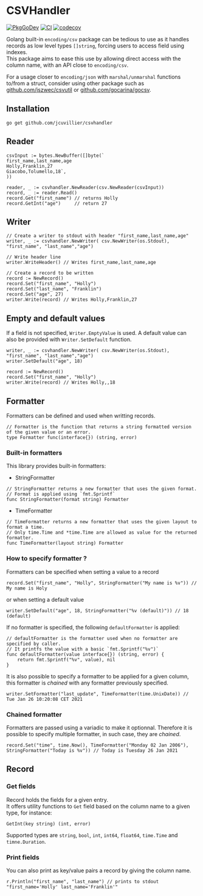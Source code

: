 # CSVHandler

[![PkgGoDev](https://pkg.go.dev/badge/github.com/jcuvillier/csvhandler)](https://pkg.go.dev/github.com/jcuvillier/csvhandler) [![CI](https://github.com/jcuvillier/csvhandler/workflows/Go/badge.svg)](https://github.com/jcuvillier/csvhandler/actions?query=workflow%3AGo) [![codecov](https://codecov.io/gh/jcuvillier/csvhandler/branch/master/graph/badge.svg?token=EUSKNU9LOP)](https://codecov.io/gh/jcuvillier/csvhandler)

Golang built-in `encoding/csv` package can be tedious to use as it handles records as low level types `[]string`, forcing users to access field using indexes.  
This package aims to ease this use by allowing direct access with the column name, with an API close to `encoding/csv`.  

For a usage closer to `encoding/json` with `marshal/unmarshal` functions to/from a struct, consider using other package such as [github.com/jszwec/csvutil](https://github.com/jszwec/csvutil) or [github.com/gocarina/gocsv](https://github.com/gocarina/gocsv).

## Installation

```
go get github.com/jcuvillier/csvhandler
```

## Reader

```golang
csvInput := bytes.NewBuffer([]byte(`
first_name,last_name,age
Holly,Franklin,27
Giacobo,Tolumello,18`,
))

reader, _ := csvhandler.NewReader(csv.NewReader(csvInput))
record, _ := reader.Read()
record.Get("first_name") // returns Holly
record.GetInt("age")     // return 27
```

## Writer

```golang
// Create a writer to stdout with header "first_name,last_name,age"
writer, _ := csvhandler.NewWriter( csv.NewWriter(os.Stdout), "first_name", "last_name","age")

// Write header line
writer.WriteHeader() // Writes first_name,last_name,age

// Create a record to be written
record := NewRecord()
record.Set("first_name", "Holly")
record.Set("last_name", "Franklin")
record.Set("age", 27)
writer.Write(record) // Writes Holly,Franklin,27
```

## Empty and default values

If a field is not specified, `Writer.EmptyValue` is used. A default value can also be provided with `Writer.SetDefault` function.

```golang
writer, _ := csvhandler.NewWriter( csv.NewWriter(os.Stdout), "first_name", "last_name","age")
writer.SetDefault("age", 18)

record := NewRecord()
record.Set("first_name", "Holly")
writer.Write(record) // Writes Holly,,18
```

## Formatter

Formatters can be defined and used when writting records.

```golang
// Formatter is the function that returns a string formatted version of the given value or an error.
type Formatter func(interface{}) (string, error)
```

### Built-in formatters
This library provides built-in formatters:
* StringFormatter
```golang
// StringFormatter returns a new formatter that uses the given format.
// Format is applied using `fmt.Sprintf`
func StringFormatter(format string) Formatter
```

* TimeFormatter
```golang
// TimeFormatter returns a new formatter that uses the given layout to format a time.
// Only time.Time and *time.Time are allowed as value for the returned formatter.
func TimeFormatter(layout string) Formatter
```

### How to specify formatter ?

Formatters can be specified when setting a value to a record
```golang
record.Set("first_name", "Holly", StringFormatter("My name is %v")) // My name is Holy
```
or when setting a default value
```golang
writer.SetDefault("age", 18, StringFormatter("%v (default)")) // 18 (default)
```

If no formatter is specified, the following `defaultFormatter` is applied:
```golang
// defaultFormatter is the formatter used when no formatter are specified by caller.
// It printfs the value with a basic `fmt.Sprintf("%v")`
func defaultFormatter(value interface{}) (string, error) {
	return fmt.Sprintf("%v", value), nil
}
```

It is also possible to specify a formatter to be applied for a given column, this formatter is _chained_ with any formatter previously specified.

```golang
writer.SetFormatter("last_update", TimeFormatter(time.UnixDate)) // Tue Jan 26 10:20:08 CET 2021
```

### Chained formatter
Formatters are passed using a variadic to make it optionnal. Therefore it is possible to specify multiple formatter, in such case, they are _chained_.

```golang
record.Set("time", time.Now(), TimeFormatter("Monday 02 Jan 2006"), StringFormatter("Today is %v")) // Today is Tuesday 26 Jan 2021
```


## Record

### Get fields

Record holds the fields for a given entry.  
It offers utility functions to `Get` field based on the column name to a given type, for instance:
```golang
GetInt(key string) (int, error)
```
Supported types are `string`, `bool`, `int`, `int64`, `float64`, `time.Time` and `timne.Duration`.

### Print fields

You can also print as key/value pairs a record by giving the column name.

```golang
r.Println("first_name", "last_name") // prints to stdout "first_name='Holly' last_name='Franklin'"
```
